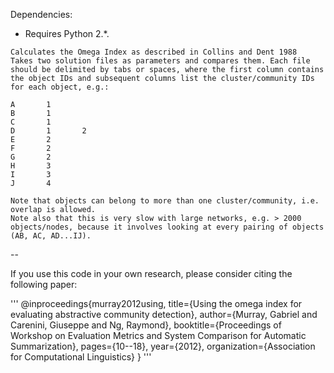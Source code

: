 Dependencies:

- Requires Python 2.*.

```
Calculates the Omega Index as described in Collins and Dent 1988
Takes two solution files as parameters and compares them. Each file should be delimited by tabs or spaces, where the first column contains the object IDs and subsequent columns list the cluster/community IDs for each object, e.g.:

A       1
B       1
C       1
D       1       2
E       2
F       2
G       2
H       3
I       3
J       4

Note that objects can belong to more than one cluster/community, i.e. overlap is allowed.
Note also that this is very slow with large networks, e.g. > 2000 objects/nodes, because it involves looking at every pairing of objects (AB, AC, AD...IJ).
```

--

If you use this code in your own research, please consider citing the following paper:

'''
@inproceedings{murray2012using,
  title={Using the omega index for evaluating abstractive community detection},
  author={Murray, Gabriel and Carenini, Giuseppe and Ng, Raymond},
  booktitle={Proceedings of Workshop on Evaluation Metrics and System Comparison for Automatic Summarization},
  pages={10--18},
  year={2012},
  organization={Association for Computational Linguistics}
}
'''

